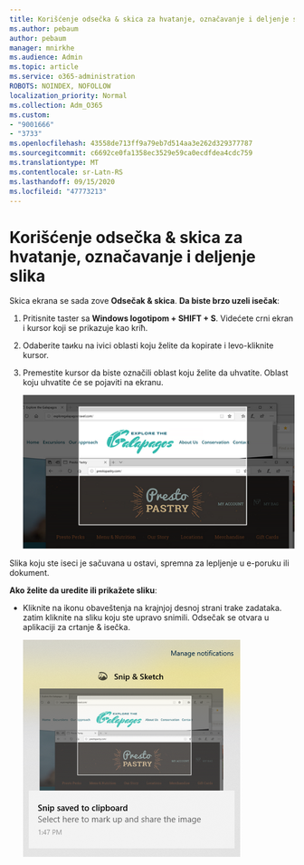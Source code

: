 ```yaml
---
title: Korišćenje odsečka & skica za hvatanje, označavanje i deljenje slika
ms.author: pebaum
author: pebaum
manager: mnirkhe
ms.audience: Admin
ms.topic: article
ms.service: o365-administration
ROBOTS: NOINDEX, NOFOLLOW
localization_priority: Normal
ms.collection: Adm_O365
ms.custom:
- "9001666"
- "3733"
ms.openlocfilehash: 43558de713ff9a79eb7d514aa3e262d329377787
ms.sourcegitcommit: c6692ce0fa1358ec3529e59ca0ecdfdea4cdc759
ms.translationtype: MT
ms.contentlocale: sr-Latn-RS
ms.lasthandoff: 09/15/2020
ms.locfileid: "47773213"
---
```

# <a name="use-snip--sketch-to-capture-mark-up-and-share-images"></a>Korišćenje odsečka & skica za hvatanje, označavanje i deljenje slika

Skica ekrana se sada zove **Odsečak & skica**. **Da biste brzo uzeli isečak**:

1. Pritisnite taster sa **Windows logotipom + SHIFT + S**. Videćete crni ekran i kursor koji se prikazuje kao kriћ. 

2. Odaberite taиku na ivici oblasti koju želite da kopirate i levo-kliknite kursor. 

3. Premestite kursor da biste označili oblast koju želite da uhvatite. Oblast koju uhvatite će se pojaviti na ekranu.

   ![slika istaknutog izbora](media/snipone.png)

Slika koju ste iseci je sačuvana u ostavi, spremna za lepljenje u e-poruku ili dokument. 

**Ako želite da uredite ili prikažete sliku**: 

- Kliknite na ikonu obaveštenja na krajnjoj desnoj strani trake zadataka. zatim kliknite na sliku koju ste upravo snimili. Odsečak se otvara u aplikaciji za crtanje & isečka.

   ![slika prikazane slike u aplikaciji za isecanje](media/sniptwo.png)
